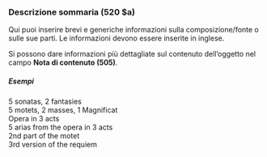 ### Descrizione sommaria (520 $a)

Qui puoi inserire brevi e generiche informazioni sulla composizione/fonte o sulle sue parti. Le informazioni devono essere inserite in inglese.

Si possono dare informazioni più dettagliate sul contenuto dell’oggetto nel campo **Nota di contenuto (505)**.

##### Esempi  
5 sonatas, 2 fantasies  
5 motets, 2 masses, 1 Magnificat  
Opera in 3 acts  
5 arias from the opera in 3 acts  
2nd part of the motet  
3rd version of the requiem